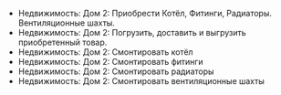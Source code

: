 - Недвижимость: Дом 2: Приобрести Котёл, Фитинги, Радиаторы. Вентиляционные шахты.
- Недвижимость: Дом 2: Погрузить, доставить и выгрузить приобретенный товар.
- Недвижимость: Дом 2: Смонтировать котёл
- Недвижимость: Дом 2: Смонтировать фитинги
- Недвижимость: Дом 2: Смонтировать радиаторы
- Недвижимость: Дом 2: Смонтировать вентиляционные шахты
